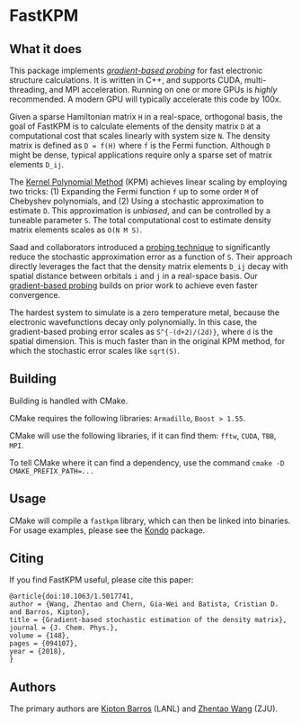 FastKPM
=======

What it does
------------

This package implements [_gradient-based
probing_](https://arxiv.org/abs/1711.10570) for fast electronic structure
calculations. It is written in C++, and supports CUDA, multi-threading, and MPI
acceleration. Running on one or more GPUs is _highly_ recommended. A modern GPU
will typically accelerate this code by 100x.

Given a sparse Hamiltonian matrix `H` in a real-space, orthogonal basis, the
goal of FastKPM is to calculate elements of the density matrix `D` at a
computational cost that scales linearly with system size `N`. The density matrix
is defined as `D = f(H)` where `f` is the Fermi function. Although `D` might be
dense, typical applications require only a sparse set of matrix elements `D_ij`.

The [Kernel Polynomial Method](https://arxiv.org/abs/cond-mat/0504627) (KPM)
achieves linear scaling by employing two tricks: (1) Expanding the Fermi
function `f` up to some order `M` of Chebyshev polynomials, and (2) Using a
stochastic approximation to estimate `D`. This approximation is _unbiased_, and
can be controlled by a tuneable parameter `S`. The total computational cost to
estimate density matrix elements scales as `O(N M S)`.

Saad and collaborators introduced a [probing
technique](https://doi.org/10.1002/nla.779) to significantly reduce the
stochastic approximation error as a function of `S`. Their approach directly
leverages the fact that the density matrix elements `D_ij` decay with spatial
distance between orbitals `i` and `j` in a real-space basis. Our [gradient-based
probing](https://arxiv.org/abs/1711.10570) builds on prior work to achieve even
faster convergence.

The hardest system to simulate is a zero temperature metal, because the
electronic wavefunctions decay only polynomially. In this case, the
gradient-based probing error scales as `S^{-(d+2)/(2d)}`, where `d` is the
spatial dimension. This is much faster than in the original KPM method, for
which the stochastic error scales like `sqrt(S)`.

Building
--------

Building is handled with CMake.

CMake requires the following libraries: `Armadillo`, `Boost > 1.55`.

CMake will use the following libraries, if it can find them: `fftw`, `CUDA`, `TBB`, `MPI`.

To tell CMake where it can find a dependency, use the command `cmake -D CMAKE_PREFIX_PATH=...`

Usage
-----

CMake will compile a `fastkpm` library, which can then be linked into binaries. For usage examples, please see the [Kondo](https://github.com/kbarros/kondo) package.

Citing
------

If you find FastKPM useful, please cite this paper:

```
@article{doi:10.1063/1.5017741,
author = {Wang, Zhentao and Chern, Gia-Wei and Batista, Cristian D. and Barros, Kipton},
title = {Gradient-based stochastic estimation of the density matrix},
journal = {J. Chem. Phys.},
volume = {148},
pages = {094107},
year = {2018},
}
```

Authors
-------

The primary authors are [Kipton Barros](https://cnls.lanl.gov/~kbarros) (LANL) and [Zhentao Wang](https://person.zju.edu.cn/en/ztwang) (ZJU). 
